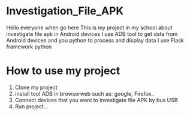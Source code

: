 # Investigation_File_APK
Hello everyone when go here
This is my project in my school about investigate file apk in Android devices
I use ADB tool to get data from Android devices and you python to process and display data
I use Flask framework python
# How to use my project
1. Clone my project
2. install tool ADB in browserweb such as: google, Firefox..
3. Connect devices that you want to investigate file APK by bus USB
4. Run project...
